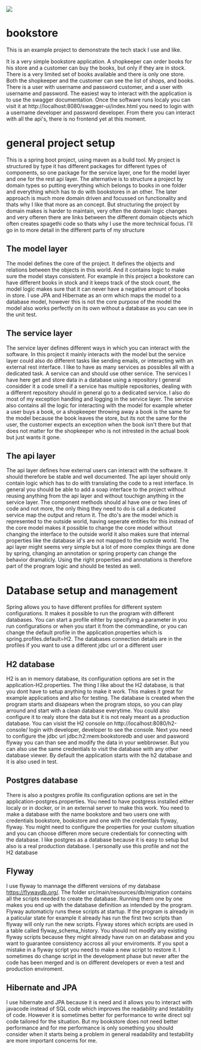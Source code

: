 ![](https://github.com/SoloJan/bookstore/workflows/tests/badge.svg)

# bookstore
This is an example project to demonstrate the tech stack I use and like.

It is a very simple bookstore application. A shopkeeper can order books for his store and a customer can buy the books, but only if they are in stock. There is a very limited set of books available and there is only one store. Both the shopkeeper and the customer can see the list of shops, and books. There is a user with username and password customer, and a user with username and password. The easiest way to interact with the application is to use the swagger documentation. Once the software runs localy you can visit it at http://localhost:8080/swagger-ui/index.html you need to login with a username developer and password developer. From there you can interact with all the api's, there is no frontend yet at this moment.   

# general project setup
This is a spring boot project, using maven as a build tool. My project is structured by type it has different packages for different types of components, so one package for the service layer, one for the model layer and one for the rest api layer. The alternative is to structure a project by domain types so putting everything which belongs to books in one folder and everything which has to do with bookstores in an other. The later approach is much more domain driven and focussed on functionality and thats why I like that more as an concept. But structuring the project by domain makes is harder to maintain, very often the domain logic changes and very ofteren there are links between the different domain objects which often creates spagethi code so thats why I use the more technical focus. I'll go in to more detail in the different parts of my structure

## The model layer
The model defines the core of the project. It defines the objects and relations between the objects in this world. And it contains logic to make sure the model stays consistent. For example in this project a bookstore can have different books in stock and it keeps track of the stock count, the model logic makes sure that it can never have a negative amount of books in store. I use JPA and Hibernate as an orm which maps the model to a database model, however this is not the core purpose of the model the model also works perfectly on its own without a database as you can see in the unit test. 

## The service layer
The service layer defines different ways in which you can interact with the software. In this project it mainly interacts with the model but the service layer could also do different tasks like sending emails, or interacting with an external rest interface. I like to have as many services as possibles all with a dedicated task. A service can and should use other service. The services I have here get and store data in a database using a repository I general considder it a code smell if a service has multiple repositories, dealing with a different repository should in general go to a dedicated service. I also do most of my exception handling and logging in the service layer. The service also contains all the logic for interacting with the model for example wheter a user buys a book, or a shopkeeper throwing away a book is the same for the model because the book leaves the store, but its not the same for the user, the customer expects an exception when the book isn't there but that does not matter for the shopkeeper who is not intrested in the actual book but just wants it gone.  

## The api layer
The api layer defines how external users can interact with the software. It should therefore be stable and well documented. The api layer should only contain logic which has to do with translating the code to a rest interface. In general you should be able to add a soap interface to the project without reusing anything from the api layer and without touchign anything in the service layer. The component methods should al have one or two lines of code and not more, the only thing they need to do is call a dedicated service map the output and return it. The dto's are the model which is represented to the outside world, having seperate entities for this instead of the core model makes it possible to change the core model without changing the interface to the outside world it also makes sure that internal properties like the database id's are not mapped to the outside world. The api layer might seems very simple but a lot of more complex things are done by spring, changing an annotation or spring property 
can change the behavior dramaticly. Using the right properties and annotations is therefore part of the program logic and should be tested as well.

# Database setup and management

Spring allows you to have different profiles for different system configurations. It makes it possible to run the program with different databases. You can start a  profile eihter by specifying a parameter in you run configurations or when you start it from the commandline, or you can change the default profile in the application.properties which is spring.profiles.default=H2. The databases connection details are in the profiles if you want to use a different jdbc url or a different user 

## H2 database 
H2 is an in memory database, its configuration options are set in the application-H2.properties. The thing I like about the H2 database, is that you dont have to setup anything to make it work. This makes it great for example applications and also for testing. The database is created when the program starts and disapears when the program stops, so you can play arround and start with a clean database everytime. You could also configure it to realy store the data but it is not realy meant as a production database. You can visist the H2 console on http://localhost:8080/h2-console/ login with developer, developer to see the console. Next you need to configure the jdbc url jdbc:h2:mem:bookstoredb and user and pasword flyway you can than see and modify the data in your webbrowser. But you can also use the same credentials to visit the database with any other database viewer. By default the application starts with the h2 database and it is also used in test.

## Postgres database 
There is also a postgres profile its configuration options are set in the application-postgres.properties. You need to have postgress installed either localy or in docker, or in an external server to make this work. You need to make a database with the name bookstore and two users one with credentials bookstore, bookstore and one with the credentials flyway, flyway. You might need to configure the properties for your custom situation and you can choose differen more secure credentials for connecting with the database. I like postgres as a database because it is easy to setup but also is a real production database. I personally use this profile and not the H2 database

## Flyway 
I use flyway to mannage the different versions of my database https://flywaydb.org/. The folder src/main/resources/db/migration contains all the scripts needed to create the database. Running them one by one makes you end up with the database definition as intended by the program. Flyway automaticly runs these scripts at startup. If the program is already in a paticular state for example it already has run the first two scripts than flyway will only run the new scripts. Flyway stores which scripts are used in a table called flyway_schema_history. You should not modify any existing flyway scripts because they might already have run on an database and you want to guarantee consistency accross all your enviroments. If you spot a mistake in a flyway script you need to make a new script to restore it. I sometimes do change script in the development phase but never after the code has been merged and is on different developers or even a test and production enviroment.

## Hibernate and JPA
I use hibernate and JPA because it is need and it allows you to interact with javacode instead of SQL code which improves the readability and testability of code. However it is sometimes better for performance to write direct sql code tailored for the situation. But my bookstore does not need better performance and for me performance is only something you should consider when it starts being a problem in general readability and testability are more important concerns for me.


